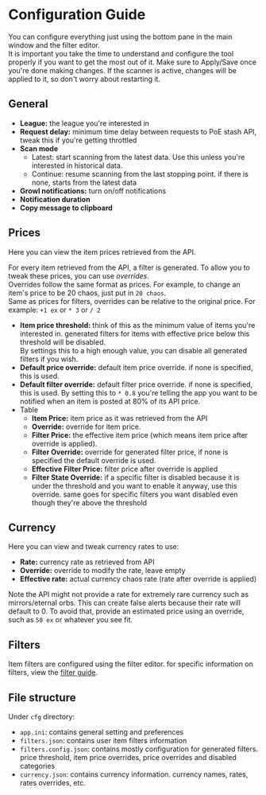 # Configuration Guide
You can configure everything just using the bottom pane in the main window and the filter editor.  
It is important you take the time to understand and configure the tool properly if you want to get the most out of it.
Make sure to Apply/Save once you're done making changes. If the scanner is active, changes will be applied to it, so don't worry about restarting it. 

## General
- **League:** the league you're interested in
- **Request delay:** minimum time delay between requests to PoE stash API, tweak this if you're getting throttled
- **Scan mode**
  - Latest: start scanning from the latest data. Use this unless you're interested in historical data.
  - Continue: resume scanning from the last stopping point. if there is none, starts from the latest data
- **Growl notifications:** turn on/off notifications
- **Notification duration**
- **Copy message to clipboard**

## Prices
Here you can view the item prices retrieved from the API.

For every item retrieved from the API, a filter is generated. To allow you to tweak these prices, you can use _overrides_.  
Overrides follow the same format as prices. For example, to change an item's price to be 20 chaos, just put in `20 chaos`.  
Same as prices for filters, overrides can be relative to the original price. For example: `+1 ex` or `* 3` or `/ 2`

  - **Item price threshold:** think of this as the minimum value of items you're interested in. generated filters for items with effective price below this threshold will be disabled.  
    By settings this to a high enough value, you can disable all generated filters if you wish.
  - **Default price override:** default item price override. if none is specified, this is used.
  - **Default filter override:** default filter price override. if none is specified, this is used. By setting this to `* 0.8` you're telling the app you want to be notified when an item is posted at 80% of its API price.
  - Table  
    - **Item Price:** item price as it was retrieved from the API
    - **Override:** override for item price.
    - **Filter Price:** the effective item price (which means item price after override is applied).
    - **Filter Override:** override for generated filter price, if none is specified the default override is used.
    - **Effective Filter Price:** filter price after override is applied
    - **Filter State Override:** if a specific filter is disabled because it is under the threshold and you want to enable it anyway, use this override.
    same goes for specific filters you want disabled even though they're above the threshold

## Currency
Here you can view and tweak currency rates to use:
  - **Rate:** currency rate as retrieved from API
  - **Override:** override to modify the rate, leave empty 
  - **Effective rate:** actual currency chaos rate (rate after override is applied)

Note the API might not provide a rate for extremely rare currency such as mirrors/eternal orbs. This can create false alerts because their rate will default to 0.
To avoid that, provide an estimated price using an override, such as `50 ex` or whatever you see fit.

## Filters
Item filters are configured using the filter editor. for specific information on filters, view the [filter guide](filter.md).

## File structure
Under `cfg` directory:
- `app.ini`: contains general setting and preferences
- `filters.json`: contains user item filters information
- `filters.config.json`: contains mostly configuration for generated filters. price threshold, item price overrides, price overrides and disabled categories
- `currency.json`: contains currency information. currency names, rates, rates overrides, etc.
